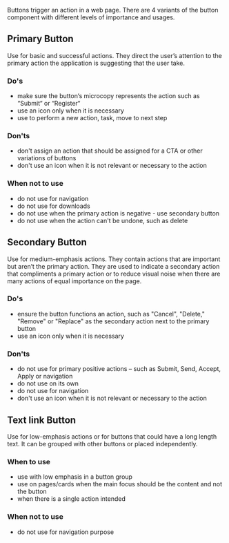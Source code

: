 Buttons trigger an action in a web page. There are 4 variants of the button component with different levels of importance and usages.

## Primary Button

Use for basic and successful actions. They direct the user’s attention to the primary action the application is suggesting that the user take.

### Do's

- make sure the button‘s microcopy represents the action such as “Submit“ or “Register“
- use an icon only when it is necessary
- use to perform a new action, task, move to next step

### Don'ts

- don't assign an action that should be assigned for a CTA or other variations of buttons
- don't use an icon when it is not relevant or necessary to the action

### When not to use

- do not use for navigation
- do not use for downloads
- do not use when the primary action is negative - use secondary button
- do not use when the action can't be undone, such as delete

## Secondary Button

Use for medium-emphasis actions. They contain actions that are important but aren’t the primary action. They are used to indicate a secondary action that compliments a primary action or to reduce visual noise when there are many actions of equal importance on the page.

### Do's

- ensure the button functions an action, such as "Cancel", "Delete," "Remove" or "Replace" as the secondary action next to the primary button
- use an icon only when it is necessary

### Don'ts

- do not use for primary positive actions – such as Submit, Send, Accept, Apply or navigation
- do not use on its own
- do not use for navigation
- don't use an icon when it is not relevant or necessary to the action

## Text link Button

Use for low-emphasis actions or for buttons that could have a long length text. It can be grouped with other buttons or placed independently.

### When to use

- use with low emphasis in a button group
- use on pages/cards when the main focus should be the content and not the button
- when there is a single action intended

### When not to use

- do not use for navigation purpose
